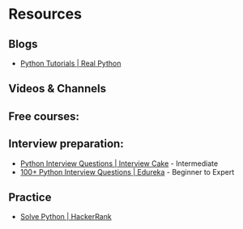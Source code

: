 # Resources

## Blogs
- [Python Tutorials | Real Python](https://realpython.com/)

## Videos & Channels

## Free courses:

## Interview preparation:
- [Python Interview Questions | Interview Cake](https://www.interviewcake.com/python-interview-questions) - Intermediate
- [100+ Python Interview Questions | Edureka](https://www.edureka.co/blog/interview-questions/python-interview-questions/) - Beginner to Expert

## Practice
- [Solve Python | HackerRank](https://www.hackerrank.com/domains/python)
